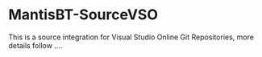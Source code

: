 # MantisBT-SourceVSO
This is a source integration for Visual Studio Online Git Repositories, more details follow ....
